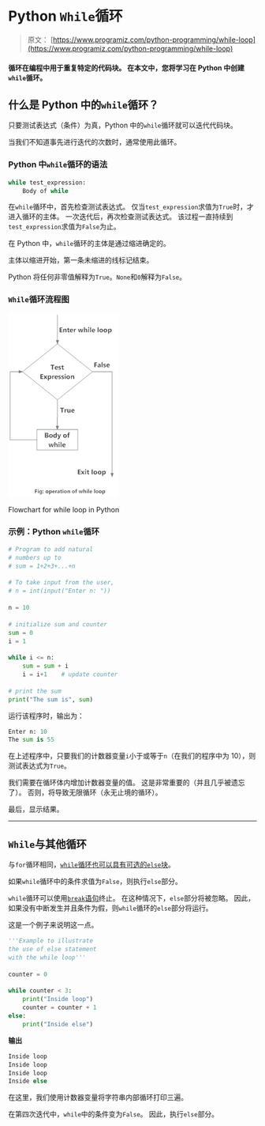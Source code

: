# Python `While`循环

> 原文： [https://www.programiz.com/python-programming/while-loop](https://www.programiz.com/python-programming/while-loop)

#### 循环在编程中用于重复特定的代码块。 在本文中，您将学习在 Python 中创建`while`循环。

## 什么是 Python 中的`while`循环？

只要测试表达式（条件）为真，Python 中的`while`循环就可以迭代代码块。

当我们不知道事先进行迭代的次数时，通常使用此循环。

### Python 中`while`循环的语法

```py
while test_expression:
    Body of while
```

在`while`循环中，首先检查测试表达式。 仅当`test_expression`求值为`True`时，才进入循环的主体。 一次迭代后，再次检查测试表达式。 该过程一直持续到`test_expression`求值为`False`为止。

在 Python 中，`while`循环的主体是通过缩进确定的。

主体以缩进开始，第一条未缩进的线标记结束。

Python 将任何非零值解释为`True`。`None`和`0`解释为`False`。

### `While`循环流程图

![while Loop in Python programming](img/06cb2a9df7e822da67c54b2af8b7b675.png "while Loop Flowchart")

Flowchart for while loop in Python



### 示例：Python `while`循环

```py
# Program to add natural
# numbers up to 
# sum = 1+2+3+...+n

# To take input from the user,
# n = int(input("Enter n: "))

n = 10

# initialize sum and counter
sum = 0
i = 1

while i <= n:
    sum = sum + i
    i = i+1    # update counter

# print the sum
print("The sum is", sum)
```

运行该程序时，输出为：

```py
Enter n: 10
The sum is 55
```

在上述程序中，只要我们的计数器变量`i`小于或等于`n`（在我们的程序中为 10），则测试表达式为`True`。

我们需要在循环体内增加计数器变量的值。 这是非常重要的（并且几乎被遗忘了）。 否则，将导致无限循环（永无止境的循环）。

最后，显示结果。

* * *

## `While`与其他循环

与`for`循环相同，[`while`循环也可以具有可选的`else`块](https://www.programiz.com/python-programming/for-loop)。

如果`while`循环中的条件求值为`False`，则执行`else`部分。

`while`循环可以使用[`break`语句](https://www.programiz.com/python-programming/break-continue)终止。 在这种情况下，`else`部分将被忽略。 因此，如果没有中断发生并且条件为假，则`while`循环的`else`部分将运行。

这是一个例子来说明这一点。

```py
'''Example to illustrate
the use of else statement
with the while loop'''

counter = 0

while counter < 3:
    print("Inside loop")
    counter = counter + 1
else:
    print("Inside else")
```

**输出**

```py
Inside loop
Inside loop
Inside loop
Inside else
```

在这里，我们使用计数器变量将字符串内部循环打印三遍。

在第四次迭代中，`while`中的条件变为`False`。 因此，执行`else`部分。